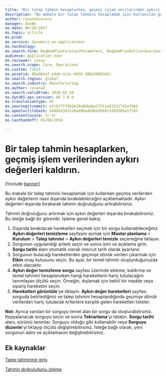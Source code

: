 ```yaml
---
title: "Bir talep tahmin hesaplarken, geçmiş işlem verilerinden aykırı değerleri kaldırın."
description: "Bu makale bir talep tahmini hesaplamak için kullanılan geçmiş verilerden aykırı değerlerin nasıl dışarıda bırakılabileceğini açıklamaktadır. Aykırı değerleri dışarıda bırakarak tahmin doğruluğunu artırabilirsiniz."
author: roxanadiaconu
manager: AnnBe
ms.date: 06/20/2017
ms.topic: article
ms.prod: 
ms.service: dynamics-ax-applications
ms.technology: 
ms.search.form: ReqDemPlanForecastParameters, ReqDemPlanOutlierQuerySetup
audience: Application User
ms.reviewer: josaw
ms.search.scope: Core, Operations
ms.custom: 72621
ms.assetid: 88a964af-14eb-4c5c-945b-388e5908362c
ms.search.region: global
ms.search.industry: Manufacturing
ms.author: roxanad
ms.search.validFrom: 2016-02-28
ms.dyn365.ops.version: AX 7.0.0
ms.translationtype: HT
ms.sourcegitcommit: efcb77ff883b29a4bbaba27551e02311742afbbd
ms.openlocfilehash: b4805d343518a880ad0d6e6568c5493583a17783
ms.contentlocale: tr-tr
ms.lasthandoff: 05/08/2018

---
```


# <a name="remove-outliers-from-historical-transaction-data-when-calculating-a-demand-forecast"></a>Bir talep tahmin hesaplarken, geçmiş işlem verilerinden aykırı değerleri kaldırın.

[!include [banner](../includes/banner.md)]

Bu makale bir talep tahmini hesaplamak için kullanılan geçmiş verilerden aykırı değerlerin nasıl dışarıda bırakılabileceğini açıklamaktadır. Aykırı değerleri dışarıda bırakarak tahmin doğruluğunu artırabilirsiniz.

Tahmin doğruluğunu artırmak için aykırı değerleri dışarıda bırakabilirsiniz. Bu isteğe bağlı bir görevdir. İşleme genel bakış:

1.  Dışarıda bırakılacak hareketleri seçmek için bir sorgu kullanabileceğiniz **Aykırı değerleri temizleme** sayfasını açmak için **Master planlama** &gt; **Kurulum** &gt; **Talep tahmini** &gt; **Aykırı değerleri temizle** seçeneğine tıklayın.
2.  Sorgunun uygulandığı şirketi seçin ve sonra isim ve açıklama girin. **Sorgu tarihi** alanı otomatik olarak mevcut tarih olarak ayarlanır.
3.  Sorgunun bulacağı hareketlerden geçmişe dönük verileri çıkarmak için **Etkin** onay kutusunu seçin. Bu ayar, bir temel tahmin oluşturduğunuzda etkin olacaktır.
4.  **Aykırı değer temizleme sorgu** sayfası üzerinde ekleme, kaldırma ve temel tahmini hesaplanırken hangi hareketlerin hariç tutulacağını tanımlayan ölçütü seçin. Örneğin, dışlamak için belirli bir madde veya sipariş hareketini seçin.
5.  **Hareketleri görüntüle**'ye tıklayın. **Aykırı değer hareketleri** sayfası sorguda belirlediğiniz ve talep tahmini hesaplandığında geçmişe dönük verilerden hariç tutulacak kriterlere karşılık gelen hareketleri listeler.

**Not:** Ayrıca varolan bir sorguyu temel alan bir sorgu da oluşturabilirsiniz. Kopyalanacak sorguyu seçin ve sonra **Tekrarlama**'yı tıklatın. **Sorgu tarihi** alanı, sürümü tanımlar. Sorguyu olduğu gibi kullanabilir veya **Sorguyu düzenle**'yi tıklayıp ölçütü değiştirebilirsiniz. İsteğe bağlı olarak, yeni sorgunun adını ve açıklamasını değiştirebilirsiniz.

<a name="additional-resources"></a>Ek kaynaklar
--------

[Talep tahminine giriş](introduction-demand-forecasting.md)

[Tahmin doğruluğunu izleme](monitor-forecast-accuracy.md)




